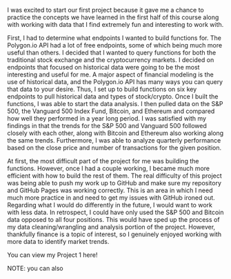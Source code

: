 I was excited to start our first project because it gave me a chance to practice the concepts we have learned in the first half of this course along with working with data that I find extremely fun and interesting to work with. 

First, I had to determine what endpoints I wanted to build functions for. The Polygon.io API had a lot of free endpoints, some of which being much more useful than others. I decided that I wanted to query functions for both the traditional stock exchange and the cryptocurrency markets. I decided on endpoints that focused on historical data were going to be the most interesting and useful for me. A major aspect of financial modeling is the use of historical data, and the Polygon.io API has many ways you can query that data to your desire. Thus, I set up to build functions on six key endpoints to pull historical data and types of stock/crypto. Once I built the functions, I was able to start the data analysis. I then pulled data on the S&P 500, the Vanguard 500 Index Fund, Bitcoin, and Ethereum and compared how well they performed in a year long period. I was satisfied with my findings in that the trends for the S&P 500 and Vanguard 500 followed closely with each other, along with Bitcoin and Ethereum also working along the same trends. Furthermore, I was able to analyze quarterly performance based on the close price and number of transactions for the given position. 

At first, the most difficult part of the project for me was building the functions. However, once I had a couple working, I became much more efficient with how to build the rest of them. The real difficulty of this project was being able to push my work up to GitHub and make sure my repository and GitHub Pages was working correctly. This is an area in which I need much more practice in and need to get my issues with GitHub ironed out. Regarding what I would do differently in the future, I would want to work with less data. In retrospect, I could have only used the S&P 500 and Bitcoin data opposed to all four positions. This would have sped up the process of my data cleaning/wrangling and analysis portion of the project. However, thankfully finance is a topic of interest, so I genuinely enjoyed working with more data to identify market trends. 

You can view my Project 1 here! 

NOTE: you can also 
